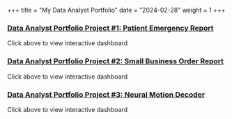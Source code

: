 +++ title = "My Data Analyst Portfolio"
date = "2024-02-28"
weight = 1
+++


### [Data Analyst Portfolio Project #1: Patient Emergency Report](https://lookerstudio.google.com/embed/reporting/a83f4823-45f8-4c88-8fca-9aebd7bd0876/page/YObyD)
Click above to view interactive dashboard

### [Data Analyst Portfolio Project #2: Small Business Order Report](https://lookerstudio.google.com/embed/reporting/a83f4823-45f8-4c88-8fca-9aebd7bd0876/page/YObyD)
Click above to view interactive dashboard

### [Data Analyst Portfolio Project #3: Neural Motion Decoder](neural_motion_decoder)
Click above to view interactive dashboard
